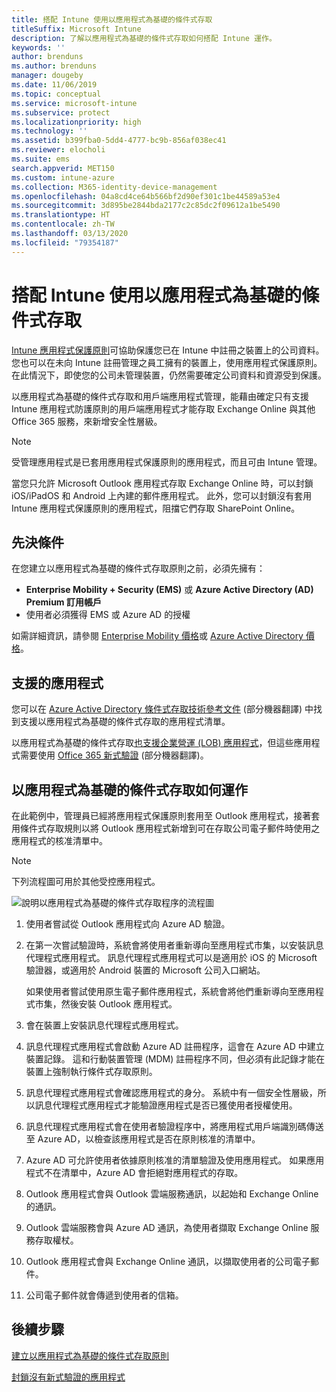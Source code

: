 ```yaml
---
title: 搭配 Intune 使用以應用程式為基礎的條件式存取
titleSuffix: Microsoft Intune
description: 了解以應用程式為基礎的條件式存取如何搭配 Intune 運作。
keywords: ''
author: brenduns
ms.author: brenduns
manager: dougeby
ms.date: 11/06/2019
ms.topic: conceptual
ms.service: microsoft-intune
ms.subservice: protect
ms.localizationpriority: high
ms.technology: ''
ms.assetid: b399fba0-5dd4-4777-bc9b-856af038ec41
ms.reviewer: elocholi
ms.suite: ems
search.appverid: MET150
ms.custom: intune-azure
ms.collection: M365-identity-device-management
ms.openlocfilehash: 04a8cd4ce64b566bf2d90ef301c1be44589a53e4
ms.sourcegitcommit: 3d895be2844bda2177c2c85dc2f09612a1be5490
ms.translationtype: HT
ms.contentlocale: zh-TW
ms.lasthandoff: 03/13/2020
ms.locfileid: "79354187"
---
```

# <a name="app-based-conditional-access-with-intune"></a>搭配 Intune 使用以應用程式為基礎的條件式存取

[Intune 應用程式保護原則](../apps/app-protection-policy.md)可協助保護您已在 Intune 中註冊之裝置上的公司資料。 您也可以在未向 Intune 註冊管理之員工擁有的裝置上，使用應用程式保護原則。 在此情況下，即使您的公司未管理裝置，仍然需要確定公司資料和資源受到保護。

以應用程式為基礎的條件式存取和用戶端應用程式管理，能藉由確定只有支援 Intune 應用程式防護原則的用戶端應用程式才能存取 Exchange Online 與其他 Office 365 服務，來新增安全性層級。

> [!NOTE]
> 受管理應用程式是已套用應用程式保護原則的應用程式，而且可由 Intune 管理。

當您只允許 Microsoft Outlook 應用程式存取 Exchange Online 時，可以封鎖 iOS/iPadOS 和 Android 上內建的郵件應用程式。 此外，您可以封鎖沒有套用 Intune 應用程式保護原則的應用程式，阻擋它們存取 SharePoint Online。

## <a name="prerequisites"></a>先決條件

在您建立以應用程式為基礎的條件式存取原則之前，必須先擁有：

- **Enterprise Mobility + Security (EMS)** 或 **Azure Active Directory (AD) Premium 訂用帳戶**
- 使用者必須獲得 EMS 或 Azure AD 的授權

如需詳細資訊，請參閱 [Enterprise Mobility 價格](https://www.microsoft.com/cloud-platform/enterprise-mobility-pricing)或 [Azure Active Directory 價格](https://azure.microsoft.com/pricing/details/active-directory/)。

## <a name="supported-apps"></a>支援的應用程式

您可以在 [Azure Active Directory 條件式存取技術參考文件](https://docs.microsoft.com/azure/active-directory/active-directory-conditional-access-technical-reference) \(部分機器翻譯\) 中找到支援以應用程式為基礎的條件式存取的應用程式清單。

以應用程式為基礎的條件式存取[也支援企業營運 (LOB) 應用程式](app-modern-authentication-block.md)，但這些應用程式需要使用 [Office 365 新式驗證](https://support.office.com/article/Using-Office-365-modern-authentication-with-Office-clients-776c0036-66fd-41cb-8928-5495c0f9168a) \(部分機器翻譯\)。 

## <a name="how-app-based-conditional-access-works"></a>以應用程式為基礎的條件式存取如何運作

在此範例中，管理員已經將應用程式保護原則套用至 Outlook 應用程式，接著套用條件式存取規則以將 Outlook 應用程式新增到可在存取公司電子郵件時使用之應用程式的核准清單中。

> [!NOTE]
> 下列流程圖可用於其他受控應用程式。

![說明以應用程式為基礎的條件式存取程序的流程圖](./media/app-based-conditional-access-intune/ca-intune-common-ways-3.png)

1. 使用者嘗試從 Outlook 應用程式向 Azure AD 驗證。

2. 在第一次嘗試驗證時，系統會將使用者重新導向至應用程式市集，以安裝訊息代理程式應用程式。 訊息代理程式應用程式可以是適用於 iOS 的 Microsoft 驗證器，或適用於 Android 裝置的 Microsoft 公司入口網站。

   如果使用者嘗試使用原生電子郵件應用程式，系統會將他們重新導向至應用程式市集，然後安裝 Outlook 應用程式。

3. 會在裝置上安裝訊息代理程式應用程式。

4. 訊息代理程式應用程式會啟動 Azure AD 註冊程序，這會在 Azure AD 中建立裝置記錄。 這和行動裝置管理 (MDM) 註冊程序不同，但必須有此記錄才能在裝置上強制執行條件式存取原則。

5. 訊息代理程式應用程式會確認應用程式的身分。 系統中有一個安全性層級，所以訊息代理程式應用程式才能驗證應用程式是否已獲使用者授權使用。

6. 訊息代理程式應用程式會在使用者驗證程序中，將應用程式用戶端識別碼傳送至 Azure AD，以檢查該應用程式是否在原則核准的清單中。

7. Azure AD 可允許使用者依據原則核准的清單驗證及使用應用程式。 如果應用程式不在清單中，Azure AD 會拒絕對應用程式的存取。

8. Outlook 應用程式會與 Outlook 雲端服務通訊，以起始和 Exchange Online 的通訊。

9. Outlook 雲端服務會與 Azure AD 通訊，為使用者擷取 Exchange Online 服務存取權杖。

10. Outlook 應用程式會與 Exchange Online 通訊，以擷取使用者的公司電子郵件。

11. 公司電子郵件就會傳遞到使用者的信箱。

## <a name="next-steps"></a>後續步驟
[建立以應用程式為基礎的條件式存取原則](app-based-conditional-access-intune-create.md)

[封鎖沒有新式驗證的應用程式](app-modern-authentication-block.md)
